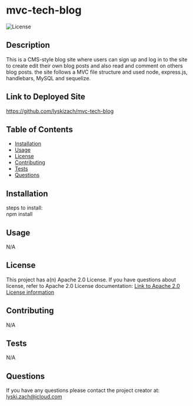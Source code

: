 # mvc-tech-blog
  ![License](https://img.shields.io/badge/License-Apache_2.0-blue.svg)

  ## Description

  This is a CMS-style blog site where users can sign up and log in to the site to create edit their own blog posts and also read and comment on others blog posts. 
  the site follows a MVC file structure and used node, express.js, handlebars, MySQL and sequelize. 

  ## Link to Deployed Site

  https://github.com/lyskizach/mvc-tech-blog

  ## Table of Contents

  - [Installation](#installation)
  - [Usage](#usage)
  - [License](#license)
  - [Contributing](#contributing)
  - [Tests](#tests)
  - [Questions](#questions)

  ## Installation

  steps to install:  
  npm install

  ## Usage 

  N/A

  ## License

  This project has a(n) Apache 2.0 License. 
  If you have questions about license, refer to Apache 2.0 License documentation: [Link to Apache 2.0 License information](https://opensource.org/licenses/Apache-2.0) 


  ## Contributing 

  N/A

  ## Tests 

 N/A

  ## Questions

  If you have any questions please contact the project creator at: lyski.zach@icloud.com